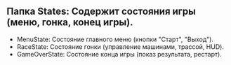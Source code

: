 ## Папка States: Содержит состояния игры (меню, гонка, конец игры).

- MenuState: Состояние главного меню (кнопки "Старт", "Выход").
- RaceState: Состояние гонки (управление машинами, трассой, HUD).
- GameOverState: Состояние конца игры (показ результата, рестарт).